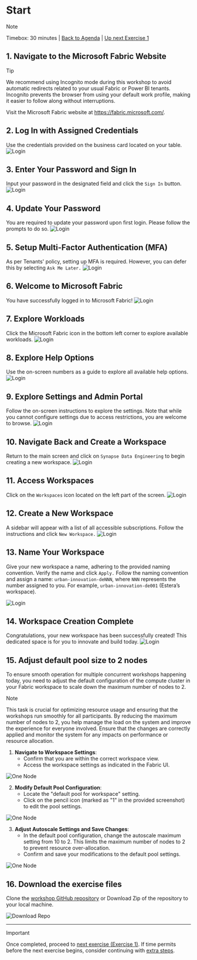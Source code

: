 # Start
> [!NOTE]
> Timebox: 30 minutes | [Back to Agenda](./../README.md#agenda) | [Up next Exercise 1](./../exercise-1/exercise-1.md)

## 1. Navigate to the Microsoft Fabric Website

> [!TIP]
> We recommend using Incognito mode during this workshop to avoid automatic redirects related to your usual Fabric or Power BI tenants. Incognito prevents the browser from using your default work profile, making it easier to follow along without interruptions.

Visit the Microsoft Fabric website at https://fabric.microsoft.com/.

## 2. Log In with Assigned Credentials
Use the credentials provided on the business card located on your table.
![Login](../media/start/1.jpg)

## 3. Enter Your Password and Sign In
Input your password in the designated field and click the `Sign In` button.
![Login](../media/start/2.jpg)

## 4. Update Your Password
You are required to update your password upon first login. Please follow the prompts to do so.
![Login](../media/start/9.jpg)

## 5. Setup Multi-Factor Authentication (MFA)
As per Tenants' policy, setting up MFA is required. However, you can defer this by selecting `Ask Me Later.`
![Login](../media/start/10.jpg)

## 6. Welcome to Microsoft Fabric
You have successfully logged in to Microsoft Fabric!
![Login](../media/start/4.jpg)

## 7. Explore Workloads
Click the Microsoft Fabric icon in the bottom left corner to explore available workloads.
![Login](../media/start/5.jpg)

## 8. Explore Help Options
Use the on-screen numbers as a guide to explore all available help options.
![Login](../media/start/7.jpg)

## 9. Explore Settings and Admin Portal
Follow the on-screen instructions to explore the settings. Note that while you cannot configure settings due to access restrictions, you are welcome to browse.
![Login](../media/start/8.jpg)

## 10. Navigate Back and Create a Workspace
Return to the main screen and click on `Synapse Data Engineering` to begin creating a new workspace.
![Login](../media/start/11.jpg)

## 11. Access Workspaces
Click on the `Workspaces` icon located on the left part of the screen.
![Login](../media/start/12.jpg)

## 12. Create a New Workspace
A sidebar will appear with a list of all accessible subscriptions. Follow the instructions and click `New Workspace.`
![Login](../media/start/13.jpg)

## 13. Name Your Workspace
Give your new workspace a name, adhering to the provided naming convention. Verify the name and click `Apply.` Follow the naming convention and assign a name: `urban-innovation-deNNN`, where `NNN` represents the number assigned to you. For example, `urban-innovation-de001` (Estera’s workspace).

![Login](../media/start/14.jpg)

## 14. Workspace Creation Complete
Congratulations, your new workspace has been successfully created! This dedicated space is for you to innovate and build today.
![Login](../media/start/15.jpg)


## 15. Adjust default pool size to 2 nodes

To ensure smooth operation for multiple concurrent workshops happening today, you need to adjust the default configuration of the compute cluster in your Fabric workspace to scale down the maximum number of nodes to 2.

> [!NOTE]  
>  This task is crucial for optimizing resource usage and ensuring that the workshops run smoothly for all participants. By reducing the maximum number of nodes to 2, you help manage the load on the system and improve the experience for everyone involved. Ensure that the changes are correctly applied and monitor the system for any impacts on performance or resource allocation.


1. **Navigate to Workspace Settings**:
   - Confirm that you are within the correct workspace view.
   - Access the workspace settings as indicated in the Fabric UI.

![One Node](./../media/extra/onenode1.jpg)

2. **Modify Default Pool Configuration**:
   - Locate the "default pool for workspace" setting.
   - Click on the pencil icon (marked as "1" in the provided screenshot) to edit the pool settings.

![One Node](./../media/extra/onenode2.jpg)

3. **Adjust Autoscale Settings and Save Changes**:
   - In the default pool configuration, change the autoscale maximum setting from 10 to 2. This limits the maximum number of nodes to 2 to prevent resource over-allocation.
   - Confirm and save your modifications to the default pool settings.

![One Node](./../media/extra/onenode3.jpg)


## 16. Download the exercise files
Clone the [workshop GitHub repository](https://github.com/ekote/Build-Your-First-End-to-End-Lakehouse-Solution/tree/fabcon) or Download Zip of the repository to your local machine.

![Download Repo](../media/start/CloneDownloadRepo.png)


---

> [!IMPORTANT]
> Once completed, proceed to [next exercise (Exercise 1)](./../exercise-1/exercise-1.md). If time permits before the next exercise begins, consider continuing with [extra steps](./../extra/extra.md).
